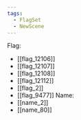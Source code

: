 ```yaml
---
tags:
  - FlagSet
  - NewScene
---
```

Flag:
- [[flag_12106]]
- [[flag_12107]]
- [[flag_12108]]
- [[flag_12112]]
- [[flag_2]]
- [[flag_9477]]
Name:
- [[name_2]]
- [[name_80]]
